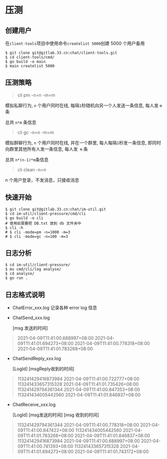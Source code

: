 # 压测



## 创建用户

在`client-tools`项目中使用命令`createlist 5000`创建 5000 个用户备用

```shell
$ git clone git@gitlab.33.cn:chat/client-tools.git
$ cd client-tools/cmd/
$ go build -o main
$ main createlist 5000
```



## 压测策略

> cli pm -n=n -m=m

模拟私聊行为, `n` 个用户同时在线, 每隔`1`秒随机向另一个人发送一条信息, 每人发 `m` 条

总共 `n*m` 条信息



> cli gc -n=n -m=m

模拟群聊行为, `n` 个用户同时在线, 并在一个群里, 每人每隔`1`秒发一条信息, 即同时向群里其他所有人发一条信息, 每人发` m` 条

总共 `n*(n-1)*m`条信息


> cli clean -n=n

n 个用户登录，不发消息，只接收消息



## 快速开始

```shell
$ git clone git@gitlab.33.cn:chat/im-util.git
$ cd im-util/client-pressure/cmd/cli
$ go build -o cli
# 使用前需要把 DB.txt 放到 db 文件夹中
$ cli -h
# $ cli -mode=pm -n=1000 -m=3
# $ cli -mode=gc -n=100 -m=3
```



## 日志分析

```shell
$ cd im-util/client-pressure/
$ mv cmd/cli/log analyse/
$ cd analyse/
$ go run .
```

## 日志格式说明
- ChatError_xxx.log
  记录各种 error log 信息

- ChatSend_xxx.log

  [msg 发送的时间]

> 2021-04-09T11:41:00.688997+08:00
2021-04-09T11:41:01.694273+08:00
2021-04-09T11:41:00.778318+08:00
2021-04-09T11:41:01.783268+08:00

- ChatSendReply_xxx.log

  [LogId] [msgReply收到的时间]

> 113241429416873984 2021-04-09T11:41:00.722777+08:00
113241433657315328 2021-04-09T11:41:01.735426+08:00
113241429794361344 2021-04-09T11:41:00.847353+08:00
113241434005442560 2021-04-09T11:41:01.846837+08:00

- ChatReceive_xxx.log

  [LogId] [msg发送的时间] [msg 收到的时间]

> 113241429794361344 2021-04-09T11:41:00.778318+08:00 2021-04-09T11:41:00.847422+08:00
113241434005442560 2021-04-09T11:41:01.783268+08:00 2021-04-09T11:41:01.846837+08:00
113241429416873984 2021-04-09T11:41:00.688997+08:00 2021-04-09T11:41:00.741393+08:00
113241433657315328 2021-04-09T11:41:01.694273+08:00 2021-04-09T11:41:01.743172+08:00

